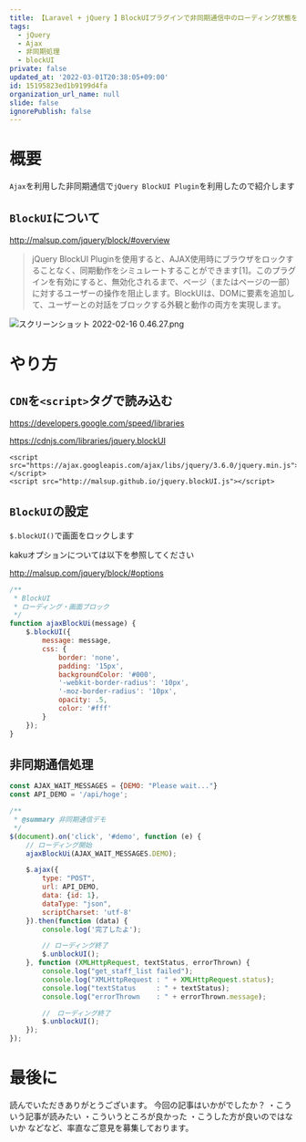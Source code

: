 ```yaml
---
title: 【Laravel + jQuery 】BlockUIプラグインで非同期通信中のローディング状態を表示する
tags:
  - jQuery
  - Ajax
  - 非同期処理
  - blockUI
private: false
updated_at: '2022-03-01T20:38:05+09:00'
id: 15195823ed1b9199d4fa
organization_url_name: null
slide: false
ignorePublish: false
---
```

# 概要

`Ajax`を利用した非同期通信で`jQuery BlockUI Plugin`を利用したので紹介します

## `BlockUI`について

http://malsup.com/jquery/block/#overview

> jQuery BlockUI Pluginを使用すると、AJAX使用時にブラウザをロックすることなく、同期動作をシミュレートすることができます[1]。このプラグインを有効にすると、無効化されるまで、ページ（またはページの一部）に対するユーザーの操作を阻止します。BlockUIは、DOMに要素を追加して、ユーザーとの対話をブロックする外観と動作の両方を実現します。

![スクリーンショット 2022-02-16 0.46.27.png](https://qiita-image-store.s3.ap-northeast-1.amazonaws.com/0/555632/f0537f53-ea7a-0d3b-bfcf-095460eb1a4d.png)





# やり方

## `CDN`を`<script>`タグで読み込む


https://developers.google.com/speed/libraries

https://cdnjs.com/libraries/jquery.blockUI

```php:index.blade.php
<script src="https://ajax.googleapis.com/ajax/libs/jquery/3.6.0/jquery.min.js"></script>
<script src="http://malsup.github.io/jquery.blockUI.js"></script>
```

## `BlockUI`の設定

`$.blockUI()`で画面をロックします

kakuオプションについては以下を参照してください

http://malsup.com/jquery/block/#options


```js:index.js
/**
 * BlockUI
 * ローディング・画面ブロック
 */
function ajaxBlockUi(message) {
    $.blockUI({
        message: message,
        css: {
            border: 'none',
            padding: '15px',
            backgroundColor: '#000',
            '-webkit-border-radius': '10px',
            '-moz-border-radius': '10px',
            opacity: .5,
            color: '#fff'
        }
    });
}
```

## 非同期通信処理

```js:index.js
const AJAX_WAIT_MESSAGES = {DEMO: "Please wait..."}
const API_DEMO = '/api/hoge';

/**
 * @summary 非同期通信デモ
 */
$(document).on('click', '#demo', function (e) {
    // ローディング開始
    ajaxBlockUi(AJAX_WAIT_MESSAGES.DEMO);

    $.ajax({
        type: "POST",
        url: API_DEMO,
        data: {id: 1},
        dataType: "json",
        scriptCharset: 'utf-8'
    }).then(function (data) {
        console.log('完了したよ');

        // ローディング終了
        $.unblockUI();
    }, function (XMLHttpRequest, textStatus, errorThrown) {
        console.log("get_staff_list failed");
        console.log("XMLHttpRequest : " + XMLHttpRequest.status);
        console.log("textStatus     : " + textStatus);
        console.log("errorThrown    : " + errorThrown.message);

        //　ローディング終了
        $.unblockUI();
    });
});
```

# 最後に

読んでいただきありがとうございます。
今回の記事はいかがでしたか？
・こういう記事が読みたい
・こういうところが良かった
・こうした方が良いのではないか
などなど、率直なご意見を募集しております。
